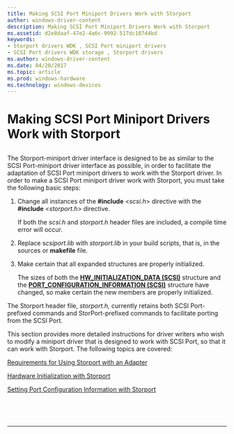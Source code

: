 ```yaml
---
title: Making SCSI Port Miniport Drivers Work with Storport
author: windows-driver-content
description: Making SCSI Port Miniport Drivers Work with Storport
ms.assetid: d2e8daaf-47e2-4a6c-9992-517dc107d4bd
keywords:
- Storport drivers WDK , SCSI Port miniport drivers
- SCSI Port drivers WDK storage , Storport drivers
ms.author: windows-driver-content
ms.date: 04/20/2017
ms.topic: article
ms.prod: windows-hardware
ms.technology: windows-devices
---
```


# Making SCSI Port Miniport Drivers Work with Storport


## <span id="ddk_making_scsi_port_miniport_drivers_work_with_storport_kg"></span><span id="DDK_MAKING_SCSI_PORT_MINIPORT_DRIVERS_WORK_WITH_STORPORT_KG"></span>


The Storport-miniport driver interface is designed to be as similar to the SCSI Port-miniport driver interface as possible, in order to facilitate the adaptation of SCSI Port miniport drivers to work with the Storport driver. In order to make a SCSI Port miniport driver work with Storport, you must take the following basic steps:

1.  Change all instances of the **\#include** &lt;*scsi.h*&gt; directive with the **\#include** &lt;*storport.h*&gt; directive.

    If both the *scsi.h* and *storport.h* header files are included, a compile time error will occur.

2.  Replace s*csiport.lib* with *storport.lib* in your build scripts, that is, in the sources or **makefile** file.

3.  Make certain that all expanded structures are properly initialized.

    The sizes of both the [**HW\_INITIALIZATION\_DATA (SCSI)**](https://msdn.microsoft.com/library/windows/hardware/ff557456) structure and the [**PORT\_CONFIGURATION\_INFORMATION (SCSI)**](https://msdn.microsoft.com/library/windows/hardware/ff563900) structure have changed, so make certain the new members are properly initialized.

The Storport header file, *storport.h,* currently retains both SCSI Port-prefixed commands and StorPort-prefixed commands to facilitate porting from the SCSI Port.

This section provides more detailed instructions for driver writers who wish to modify a miniport driver that is designed to work with SCSI Port, so that it can work with Storport. The following topics are covered:

[Requirements for Using Storport with an Adapter](requirements-for-using-storport-with-an-adapter.md)

[Hardware Initialization with Storport](hardware-initialization-with-storport.md)

[Setting Port Configuration Information with Storport](setting-port-configuration-information-with-storport.md)

 

 


--------------------


